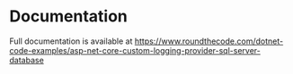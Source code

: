 # Documentation

Full documentation is available at https://www.roundthecode.com/dotnet-code-examples/asp-net-core-custom-logging-provider-sql-server-database
